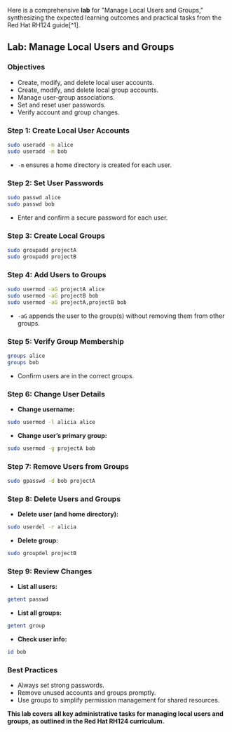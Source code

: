 Here is a comprehensive **lab** for "Manage Local Users and Groups," synthesizing the expected learning outcomes and practical tasks from the Red Hat RH124 guide[^1].

## **Lab: Manage Local Users and Groups**

### **Objectives**

- Create, modify, and delete local user accounts.
- Create, modify, and delete local group accounts.
- Manage user-group associations.
- Set and reset user passwords.
- Verify account and group changes.


### **Step 1: Create Local User Accounts**

```bash
sudo useradd -m alice
sudo useradd -m bob
```

- `-m` ensures a home directory is created for each user.


### **Step 2: Set User Passwords**

```bash
sudo passwd alice
sudo passwd bob
```

- Enter and confirm a secure password for each user.


### **Step 3: Create Local Groups**

```bash
sudo groupadd projectA
sudo groupadd projectB
```


### **Step 4: Add Users to Groups**

```bash
sudo usermod -aG projectA alice
sudo usermod -aG projectB bob
sudo usermod -aG projectA,projectB bob
```

- `-aG` appends the user to the group(s) without removing them from other groups.


### **Step 5: Verify Group Membership**

```bash
groups alice
groups bob
```

- Confirm users are in the correct groups.


### **Step 6: Change User Details**

- **Change username:**

```bash
sudo usermod -l alicia alice
```

- **Change user’s primary group:**

```bash
sudo usermod -g projectA bob
```


### **Step 7: Remove Users from Groups**

```bash
sudo gpasswd -d bob projectA
```


### **Step 8: Delete Users and Groups**

- **Delete user (and home directory):**

```bash
sudo userdel -r alicia
```

- **Delete group:**

```bash
sudo groupdel projectB
```


### **Step 9: Review Changes**

- **List all users:**

```bash
getent passwd
```

- **List all groups:**

```bash
getent group
```

- **Check user info:**

```bash
id bob
```


### **Best Practices**

- Always set strong passwords.
- Remove unused accounts and groups promptly.
- Use groups to simplify permission management for shared resources.

**This lab covers all key administrative tasks for managing local users and groups, as outlined in the Red Hat RH124 curriculum.**